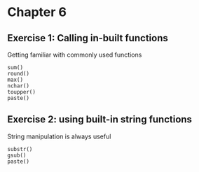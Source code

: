 # Chapter 6
## Exercise 1: Calling in-built functions
Getting familiar with commonly used functions
```
sum()
round()
max()
nchar()
toupper()
paste()
```
## Exercise 2: using built-in string functions
String manipulation is always useful
```
substr()
gsub()
paste()
```

